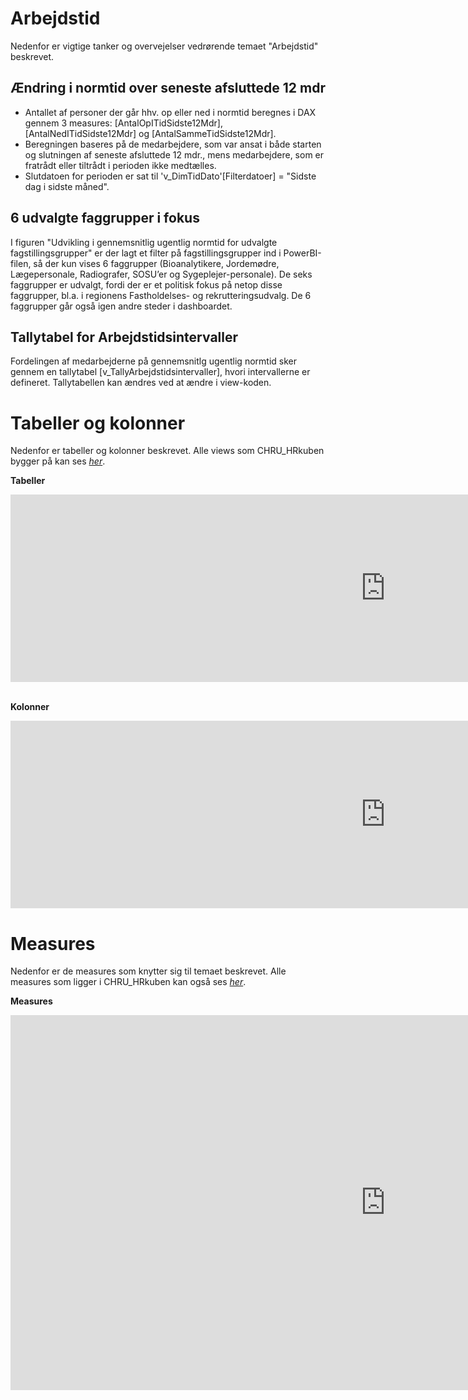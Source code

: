 # Arbejdstid
Nedenfor er vigtige tanker og overvejelser vedrørende temaet "Arbejdstid" beskrevet.

## Ændring i normtid over seneste afsluttede 12 mdr
- Antallet af personer der går hhv. op eller ned i normtid beregnes i DAX gennem 3 measures: [AntalOpITidSidste12Mdr], [AntalNedITidSidste12Mdr] og [AntalSammeTidSidste12Mdr].
- Beregningen baseres på de medarbejdere, som var ansat i både starten og slutningen af seneste afsluttede 12 mdr., mens medarbejdere, som er fratrådt eller tiltrådt i perioden ikke medtælles.
- Slutdatoen for perioden er sat til 'v_DimTidDato'[Filterdatoer] = "Sidste dag i sidste måned".

## 6 udvalgte faggrupper i fokus
I figuren "Udvikling i gennemsnitlig ugentlig normtid for udvalgte fagstillingsgrupper" er der lagt et filter på fagstillingsgrupper ind i PowerBI-filen, så der kun vises 6 faggrupper (Bioanalytikere, Jordemødre, Lægepersonale, Radiografer, SOSU’er og Sygeplejer-personale). De seks faggrupper er udvalgt, fordi der er et politisk fokus på netop disse faggrupper, bl.a. i regionens Fastholdelses- og rekrutteringsudvalg. De 6 faggrupper går også igen andre steder i dashboardet.

## Tallytabel for Arbejdstidsintervaller
Fordelingen af medarbejderne på gennemsnitlg ugentlig normtid sker gennem en tallytabel [v_TallyArbejdstidsintervaller], hvori intervallerne er defineret. Tallytabellen kan ændres ved at ændre i view-koden.

# Tabeller og kolonner
Nedenfor er tabeller og kolonner beskrevet. Alle views som CHRU_HRkuben bygger på kan ses [*her*](https://github.com/DataOgDigitalisering/versionsstyringViews/tree/Produktion/viewFolder).

<b>Tabeller</b>
<center>
<iframe width="1200" height="300" frameborder="0" scrolling="no" src="https://regionh-my.sharepoint.com/personal/tanja_olsen_la_cour_regionh_dk/_layouts/15/Doc.aspx?sourcedoc={8d5cf238-e8c7-40f1-bf4f-139fc065219d}&action=embedview&wdAllowInteractivity=False&Item=Arbejdstid_Tabeller&wdHideGridlines=True&wdInConfigurator=True&wdInConfigurator=True"></iframe>
</center>
<br>
 
<b>Kolonner</b>
<center>
<iframe width="1200" height="300" frameborder="0" scrolling="no" src="https://regionh-my.sharepoint.com/personal/tanja_olsen_la_cour_regionh_dk/_layouts/15/Doc.aspx?sourcedoc={8d5cf238-e8c7-40f1-bf4f-139fc065219d}&action=embedview&wdAllowInteractivity=False&Item=Arbejdstid_Kolonner&wdHideGridlines=True&wdInConfigurator=True&wdInConfigurator=True"></iframe>
</center>

# Measures
Nedenfor er de measures som knytter sig til temaet beskrevet. Alle measures som ligger i CHRU_HRkuben kan også ses [*her*](https://github.com/DataOgDigitalisering/CHRU_HRKube/tree/produktion/tables/_Measures/measures).

<b>Measures</b>
<center>
<iframe width="1200" height="600" frameborder="0" scrolling="no" src="https://regionh-my.sharepoint.com/personal/tanja_olsen_la_cour_regionh_dk/_layouts/15/Doc.aspx?sourcedoc={8d5cf238-e8c7-40f1-bf4f-139fc065219d}&action=embedview&wdAllowInteractivity=False&Item=Arbejdstid_Measures&wdHideGridlines=True&wdInConfigurator=True&wdInConfigurator=True"></iframe>
</center>
